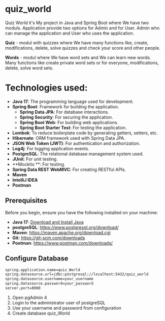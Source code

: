 # quiz_world 
Quiz World it's My project in Java and Spring Boot where We have two moduls.
Application provide two options for Admin and for User.
Admin who can manage the application and User who uses the application.

**Quiz** - modul with quizzes where We have many functions like, create, modifications, delete, solve quizzes and check your score and other people.

**Words** - modul where We have word sets and We can learn new words. Many functions like create private word sets or for everyone, modifications, delete, solve word sets.

# Technologies used:
- **Java 17**: The programming language used for development.
- **Spring Boot**: Framework for building the application.
    - **Spring Data JPA**: For database interactions.
    - **Spring Security**: For securing the application.
    - **Spring Boot Web**: For building web applications.
    - **Spring Boot Starter Test**: For testing the application.
- **Lombok**: To reduce boilerplate code by generating getters, setters, etc.
- **Hibernate**: ORM framework used with Spring Data JPA.
- **JSON Web Token (JWT)**: For authentication and authorization.
- **Log4j**: For logging application events.
- **PostgreSQL**: The relational database management system used.
- **JUnit**: For unit testing.
- **Mockito **: For testing.
- **Spring Data REST WebMVC**: For creating RESTful APIs.
- **Maven**
- **IntelliJ IDEA**
- **Postman**

## Prerequisites
Before you begin, ensure you have the following installed on your machine:
- **Java 17**: [Download and Install Java](https://adoptopenjdk.net/)
- **postgreSQL**: https://www.postgresql.org/download/
- **Maven**: https://maven.apache.org/download.cgi
- **Git**: https://git-scm.com/downloads
- **Postman**: https://www.postman.com/downloads/

## Configure Database
```bash
spring.application.name=quiz_World
spring.datasource.url=jdbc:postgresql://localhost:5432/quiz_world
spring.datasource.username=your_username
spring.datasource.password=your_password
server.port=8080

```
1. Open pgAdmin 4
2. Login to the administrator user of postgreSQL
3. Use your username and password from configuration
4. Create database quiz_World

